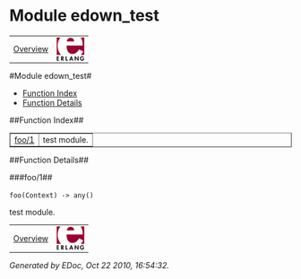 Module edown_test
=================

<div class="navbar">
<a name="#navbar_top"></a>

<table width="100%" border="0" cellspacing="0" cellpadding="2" summary="navigation bar"><tr><td><a href="overview-summary.html" target="overviewFrame">Overview</a></td><td><a href="http://www.erlang.org/"><img src="erlang.png" align="right" border="0" alt="erlang logo"></a></td></tr></table>
</div>


#Module edown_test#
* [Function Index](#index)
* [Function Details](#functions)


##<a name="index">Function Index</a>##

<table width="100%" border="1" cellspacing="0" cellpadding="2" summary="function index"><tr><td valign="top"><a href="#foo-1">foo/1</a></td><td>test module.</td></tr></table>

<a name="functions"></a>


##Function Details##

<a name="foo-1"></a>


###foo/1##


`foo(Context) -> any()`

test module.
<div class="navbar">
<a name="#navbar_bottom"></a>

<table width="100%" border="0" cellspacing="0" cellpadding="2" summary="navigation bar"><tr><td><a href="overview-summary.html" target="overviewFrame">Overview</a></td><td><a href="http://www.erlang.org/"><img src="erlang.png" align="right" border="0" alt="erlang logo"></a></td></tr></table>
</div>

_Generated by EDoc, Oct 22 2010, 16:54:32._